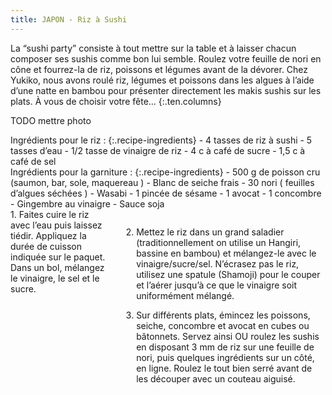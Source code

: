 ```yaml
---
title: JAPON - Riz à Sushi
---
```


La “sushi party” consiste à tout mettre sur la table et à laisser chacun composer ses sushis comme bon lui semble. Roulez votre feuille de nori en cône et fourrez-la de riz, poissons et légumes avant de la dévorer.
Chez Yukiko, nous avons roulé riz, légumes et poissons dans les algues à l’aide d’une natte en bambou pour présenter directement les makis sushis sur les plats. À vous de choisir votre fête...
{:.ten.columns}

<!--fin extrait-->

TODO mettre photo

<div class="four columns" markdown="1">
Ingrédients pour le riz :
{:.recipe-ingredients}
- 4 tasses de riz à sushi
- 5 tasses d’eau
- 1/2 tasse de vinaigre de riz
- 4 c à café de sucre
- 1,5 c à café de sel
</div>

<div class="four columns" markdown="1">
Ingrédients pour la garniture :
{:.recipe-ingredients}
- 500 g de poisson cru (saumon, bar, sole, maquereau )
- Blanc de seiche frais
- 30 nori ( feuilles d’algues séchées )
- Wasabi
- 1 pincée de sésame
- 1 avocat
- 1 concombre
- Gingembre au vinaigre
- Sauce soja
</div>

<div class="ten columns" markdown="1">
1. Faites cuire le riz avec l’eau puis laissez tiédir. Appliquez la durée de cuisson indiquée sur le paquet. Dans un bol, mélangez le vinaigre, le sel et le sucre.

2. Mettez le riz dans un grand saladier (traditionnellement on utilise un Hangiri, bassine en bambou) et mélangez-le avec le vinaigre/sucre/sel. N’écrasez pas le riz, utilisez une spatule (Shamoji) pour le couper et l’aérer jusqu’à ce que le vinaigre soit uniformément mélangé.

3. Sur différents plats, émincez les poissons, seiche, concombre et avocat en cubes ou bâtonnets. Servez ainsi OU roulez les sushis en disposant 3 mm de riz sur une feuille de nori, puis quelques ingrédients sur un côté, en ligne. Roulez le tout bien serré avant de les découper avec un couteau aiguisé.
</div>
